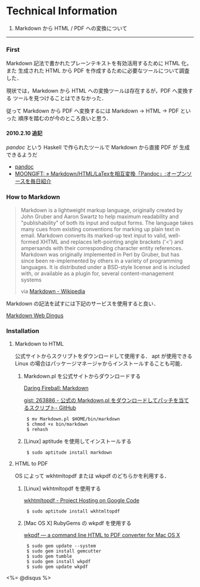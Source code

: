 Technical Information
================================================================================

1. Markdown から HTML / PDF への変換について
--------------------------------------------------------------------------------

### First

Markdown 記法で書かれたプレーンテキストを有効活用するために HTML 化，また
生成された HTML から PDF を作成するために必要なツールについて調査した．

現状では，Markdown から HTML への変換ツールは存在するが，PDF へ変換する
ツールを見つけることはできなかった．

従って Markdown から PDF へ変換するには Markdown → HTML → PDF といった
順序を踏むのが今のところ良いと思う．


#### 2010.2.10 追記
_pandoc_ という Haskell で作られたツールで Markdown から直接 PDF が
生成できるようだ

- [pandoc](http://johnmacfarlane.net/pandoc/)
- [MOONGIFT: » Markdown/HTML/LaTexを相互変換「Pandoc」:オープンソースを毎日紹介](http://www.moongift.jp/2007/12/pandoc/)

### How to Markdown

> Markdown is a lightweight markup language, originally created by John Gruber and Aaron Swartz
> to help maximum readability and "publishability" of both its input and output forms. 
> The language takes many cues from existing conventions for marking up plain text in email. 
> Markdown converts its marked-up text input to valid, well-formed XHTML and replaces left-pointing
> angle brackets ('<') and ampersands with their corresponding character entity references. 
> Markdown was originally implemented in Perl by Gruber, but has since been re-implemented by others
> in a variety of programming languages. It is distributed under a BSD-style license and is included
> with, or available as a plugin for, several content-management systems
>
> via [Markdown - Wikipedia](http://en.wikipedia.org/wiki/Markdown "Markdown - Wikipedia")

Markdown の記法を試すには下記のサービスを使用すると良い．

[Markdown Web Dingus](http://daringfireball.net/projects/markdown/dingus "Markdown Web Dingus")

### Installation

1. Markdown to HTML

    公式サイトからスクリプトをダウンロードして使用する．
    apt が使用できる Linux の場合はパッケージマネージャからインストールすることも可能．

    1. Markdown.pl を公式サイトからダウンロードする

        [Daring Fireball: Markdown](http://daringfireball.net/projects/markdown/ "Daring Fireball: Markdown")

        [gist: 263886 - 公式の Markdown.pl をダウンロードしてパッチを当てるスクリプト- GitHub](http://gist.github.com/263886 "gist: 263886 - 公式の Markdown.pl をダウンロードしてパッチを当てるスクリプト- GitHub")

            $ mv Markdown.pl $HOME/bin/markdown
            $ chmod +x bin/markdown
            $ rehash

    2. [Linux] aptitude を使用してインストールする

            $ sudo aptitude install markdown

2. HTML to PDF

    OS によって wkhtmltopdf または wkpdf のどちらかを利用する．

    1. [Linux] wkhtmltopdf を使用する

        [wkhtmltopdf - Project Hosting on Google Code](http://code.google.com/p/wkhtmltopdf/ "wkhtmltopdf")

            $ sudo aptitude install wkhtmltopdf

    2. [Mac OS X] RubyGems の wkpdf を使用する

        [wkpdf — a command line HTML to PDF converter for Mac OS X](http://plessl.github.com/wkpdf/ "wkpdf")

            $ sudo gem update --system
            $ sudo gem install gemcutter
            $ sudo gem tumble
            $ sudo gem install wkpdf
            $ sudo gem update wkpdf


<div><%= @disqus %></div>
